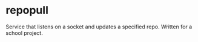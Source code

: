 # repopull
Service that listens on a socket and updates a specified repo. Written for a school project.

